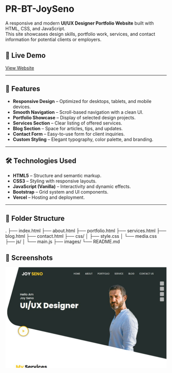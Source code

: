 # PR-BT-JoySeno

A responsive and modern **UI/UX Designer Portfolio Website** built with HTML, CSS, and JavaScript.  
This site showcases design skills, portfolio work, services, and contact information for potential clients or employers.

## 🚀 Live Demo
[View Website](https://pr-bt-joy-seno.vercel.app/)

---

## 📌 Features
- **Responsive Design** – Optimized for desktops, tablets, and mobile devices.
- **Smooth Navigation** – Scroll-based navigation with a clean UI.
- **Portfolio Showcase** – Display of selected design projects.
- **Services Section** – Clear listing of offered services.
- **Blog Section** – Space for articles, tips, and updates.
- **Contact Form** – Easy-to-use form for client inquiries.
- **Custom Styling** – Elegant typography, color palette, and branding.

---

## 🛠️ Technologies Used
- **HTML5** – Structure and semantic markup.
- **CSS3** – Styling with responsive layouts.
- **JavaScript (Vanilla)** – Interactivity and dynamic effects.
- **Bootstrap** – Grid system and UI components.
- **Vercel** – Hosting and deployment.

---

## 📂 Folder Structure

.
├── index.html
├── about.html
├── portfolio.html
├── services.html
├── blog.html
├── contact.html
├── css/
│ ├── style.css
│ └── media.css
├── js/
│ └── main.js
├── images/
└── README.md


## 📸 Screenshots

![screenshot](screenshot.png)
